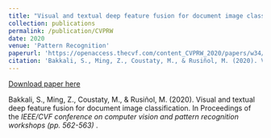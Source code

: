 ```yaml
---
title: "Visual and textual deep feature fusion for document image classification"
collection: publications
permalink: /publication/CVPRW
date: 2020
venue: 'Pattern Recognition'
paperurl: 'https://openaccess.thecvf.com/content_CVPRW_2020/papers/w34/Bakkali_Visual_and_Textual_Deep_Feature_Fusion_for_Document_Image_Classification_CVPRW_2020_paper.pdf'
citation: 'Bakkali, S., Ming, Z., Coustaty, M., & Rusiñol, M. (2020). Visual and textual deep feature fusion for document image classification. In Proceedings of the IEEE/CVF conference on computer vision and pattern recognition workshops (pp. 562-563).'
---
```


[Download paper here](https://openaccess.thecvf.com/content_CVPRW_2020/papers/w34/Bakkali_Visual_and_Textual_Deep_Feature_Fusion_for_Document_Image_Classification_CVPRW_2020_paper.pdf)

Bakkali, S., Ming, Z., Coustaty, M., & Rusiñol, M. (2020). Visual and textual deep feature fusion for document image classification. In Proceedings of the <i> IEEE/CVF conference on computer vision and pattern recognition workshops (pp. 562-563) </i>.